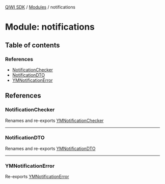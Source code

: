 [QIWI SDK](../README.md) / [Modules](../modules.md) / notifications

# Module: notifications

## Table of contents

### References

- [NotificationChecker](notifications.md#notificationchecker)
- [NotificationDTO](notifications.md#notificationdto)
- [YMNotificationError](notifications.md#ymnotificationerror)

## References

### NotificationChecker

Renames and re-exports [YMNotificationChecker](../classes/index.YMNotificationChecker.md)

___

### NotificationDTO

Renames and re-exports [YMNotificationDTO](index.md#ymnotificationdto)

___

### YMNotificationError

Re-exports [YMNotificationError](../classes/index.YMNotificationError.md)
